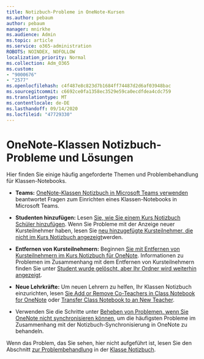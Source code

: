 ```yaml
---
title: Notizbuch-Probleme in OneNote-Kursen
ms.author: pebaum
author: pebaum
manager: mnirkhe
ms.audience: Admin
ms.topic: article
ms.service: o365-administration
ROBOTS: NOINDEX, NOFOLLOW
localization_priority: Normal
ms.collection: Adm_O365
ms.custom:
- "9000676"
- "2577"
ms.openlocfilehash: c4f487e8c823d7b1684ff74487d2d6af03948bac
ms.sourcegitcommit: c6692ce0fa1358ec3529e59ca0ecdfdea4cdc759
ms.translationtype: MT
ms.contentlocale: de-DE
ms.lasthandoff: 09/14/2020
ms.locfileid: "47729330"
---
```

# <a name="onenote-class-notebook-issues-and-resolutions"></a>OneNote-Klassen Notizbuch-Probleme und Lösungen

Hier finden Sie einige häufig angeforderte Themen und Problembehandlung für Klassen-Notebooks.

- **Teams:** [OneNote-Klassen Notizbuch in Microsoft Teams verwenden](https://support.office.com/article/bd77f11f-27cd-4d41-bfbd-2b11799f1440) beantwortet Fragen zum Einrichten eines Klassen-Notebooks in Microsoft Teams.

- **Studenten hinzufügen:** Lesen [Sie, wie Sie einem Kurs Notizbuch Schüler hinzufügen](https://support.office.com/article/149882af-506a-4689-9fee-39309b97aae8). Wenn Sie Probleme mit der Anzeige neuer Kursteilnehmer haben, lesen Sie [neu hinzugefügte Kursteilnehmer, die nicht im Kurs Notizbuch angezeigt](https://support.office.com/article/4da02c45-b435-4af1-921b-51b8ee40e1c9)werden.

- **Entfernen von Kursteilnehmern:** Beginnen [Sie mit Entfernen von Kursteilnehmern im Kurs Notizbuch für OneNote](https://support.office.com/article/86dcf019-408f-4de8-8055-eb61f1578c3c). Informationen zu Problemen im Zusammenhang mit dem Entfernen von Kursteilnehmern finden Sie unter [Student wurde gelöscht, aber Ihr Ordner wird weiterhin angezeigt](https://support.office.com/article/0ed81eaa-c14a-436f-bb6f-ce95f130cc71).

- **Neue Lehrkräfte:** Um neuen Lehrern zu helfen, Ihr Klassen Notizbuch einzurichten, lesen [Sie Add or Remove Co-Teachers in Class Notebook for OneNote](https://support.office.com/article/fdcb870b-49a7-4a14-9ea6-d817f88026f8) oder [Transfer Class Notebook to an New Teacher](https://support.office.com/article/84ef5d4a-0eec-4d5b-bc22-1317bc3b9027).

- Verwenden Sie die Schritte unter [Beheben von Problemen, wenn Sie OneNote nicht synchronisieren können](https://support.office.com/article/Fix-issues-when-you-can-t-sync-OneNote-299495ef-66d1-448f-90c1-b785a6968d45), um die häufigsten Probleme im Zusammenhang mit der Notizbuch-Synchronisierung in OneNote zu behandeln.

Wenn das Problem, das Sie sehen, hier nicht aufgeführt ist, lesen Sie den Abschnitt [zur Problembehandlung](https://support.office.com/article/class-notebook-ee70aff9-52e8-449f-be6a-7cbc1d65eaea#ID0EAABAAA=Manage&ID0EABAAA=Troubleshoot) in der [Klasse Notizbuch](https://support.office.com/article/class-notebook-ee70aff9-52e8-449f-be6a-7cbc1d65eaea). 


